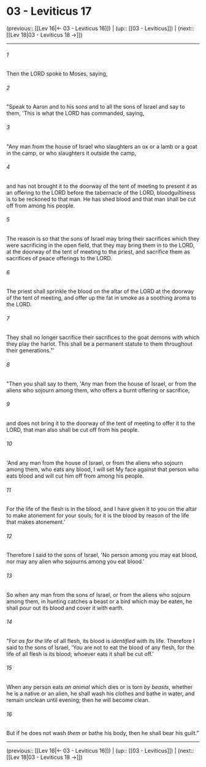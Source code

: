 # 03 - Leviticus 17

(previous:: [[Lev 16|← 03 - Leviticus 16]]) | (up:: [[03 - Leviticus]]) | (next:: [[Lev 18|03 - Leviticus 18 →]])

***


###### 1 
Then the LORD spoke to Moses, saying, 

###### 2 
"Speak to Aaron and to his sons and to all the sons of Israel and say to them, 'This is what the LORD has commanded, saying, 

###### 3 
"Any man from the house of Israel who slaughters an ox or a lamb or a goat in the camp, or who slaughters it outside the camp, 

###### 4 
and has not brought it to the doorway of the tent of meeting to present _it_ as an offering to the LORD before the tabernacle of the LORD, bloodguiltiness is to be reckoned to that man. He has shed blood and that man shall be cut off from among his people. 

###### 5 
The reason is so that the sons of Israel may bring their sacrifices which they were sacrificing in the open field, that they may bring them in to the LORD, at the doorway of the tent of meeting to the priest, and sacrifice them as sacrifices of peace offerings to the LORD. 

###### 6 
The priest shall sprinkle the blood on the altar of the LORD at the doorway of the tent of meeting, and offer up the fat in smoke as a soothing aroma to the LORD. 

###### 7 
They shall no longer sacrifice their sacrifices to the goat demons with which they play the harlot. This shall be a permanent statute to them throughout their generations."' 

###### 8 
"Then you shall say to them, 'Any man from the house of Israel, or from the aliens who sojourn among them, who offers a burnt offering or sacrifice, 

###### 9 
and does not bring it to the doorway of the tent of meeting to offer it to the LORD, that man also shall be cut off from his people. 

###### 10 
'And any man from the house of Israel, or from the aliens who sojourn among them, who eats any blood, I will set My face against that person who eats blood and will cut him off from among his people. 

###### 11 
For the life of the flesh is in the blood, and I have given it to you on the altar to make atonement for your souls; for it is the blood by reason of the life that makes atonement.' 

###### 12 
Therefore I said to the sons of Israel, 'No person among you may eat blood, nor may any alien who sojourns among you eat blood.' 

###### 13 
So when any man from the sons of Israel, or from the aliens who sojourn among them, in hunting catches a beast or a bird which may be eaten, he shall pour out its blood and cover it with earth. 

###### 14 
"For _as for the_ life of all flesh, its blood is _identified_ with its life. Therefore I said to the sons of Israel, 'You are not to eat the blood of any flesh, for the life of all flesh is its blood; whoever eats it shall be cut off.' 

###### 15 
When any person eats _an animal_ which dies or is torn _by beasts_, whether he is a native or an alien, he shall wash his clothes and bathe in water, and remain unclean until evening; then he will become clean. 

###### 16 
But if he does not wash _them_ or bathe his body, then he shall bear his guilt."

***

(previous:: [[Lev 16|← 03 - Leviticus 16]]) | (up:: [[03 - Leviticus]]) | (next:: [[Lev 18|03 - Leviticus 18 →]])
